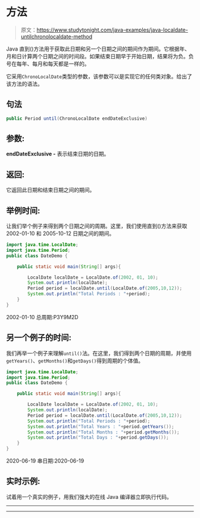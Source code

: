# 方法

> 原文：<https://www.studytonight.com/java-examples/java-localdate-untilchronolocaldate-method>

Java 直到()方法用于获取此日期和另一个日期之间的期间作为期间。它根据年、月和日计算两个日期之间的时间段。如果结束日期早于开始日期，结果将为负。负号在每年、每月和每天都是一样的。

它采用`ChronoLocalDate`类型的参数，该参数可以是实现它的任何类对象。给出了该方法的语法。

## 句法

```java
public Period until(ChronoLocalDate endDateExclusive)
```

## 参数:

**endDateExclusive -** 表示结束日期的日期。

## 返回:

它返回此日期和结束日期之间的期间。

## 举例时间:

让我们举个例子来得到两个日期之间的周期。这里，我们使用直到()方法来获取 2002-01-10 和 2005-10-12 日期之间的期间。

```java
import java.time.LocalDate;
import java.time.Period;
public class DateDemo {

	public static void main(String[] args){  

		LocalDate localDate = LocalDate.of(2002, 01, 10);
		System.out.println(localDate);
		Period period = localDate.until(LocalDate.of(2005,10,12));
		System.out.println("Total Periods : "+period);
	}
}
```

2002-01-10
总周期:P3Y9M2D

## 另一个例子的时间:

我们再举一个例子来理解`until()`法。在这里，我们得到两个日期的周期，并使用`getYears()`、`getMonths()`和`getDays()`得到周期的个体值。

```java
import java.time.LocalDate;
import java.time.Period;
public class DateDemo {

	public static void main(String[] args){  

		LocalDate localDate = LocalDate.of(2002, 01, 10);
		System.out.println(localDate);
		Period period = localDate.until(LocalDate.of(2005,10,12));
		System.out.println("Total Periods : "+period);
		System.out.println("Total Years : "+period.getYears());
		System.out.println("Total Months : "+period.getMonths());
		System.out.println("Total Days : "+period.getDays());
	}
}
```

2020-06-19
串日期:2020-06-19

## 实时示例:

试着用一个真实的例子，用我们强大的在线 Java 编译器立即执行代码。

* * *

* * *